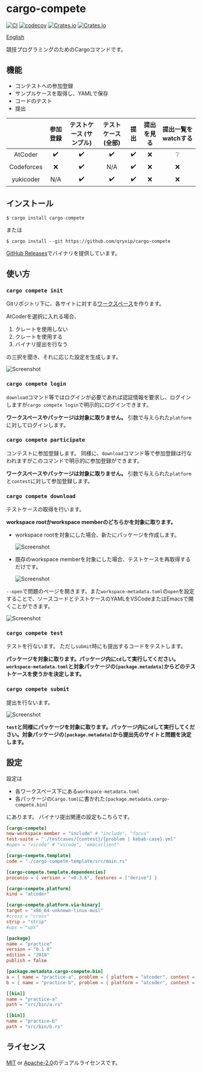 # cargo-compete

[![CI](https://github.com/qryxip/cargo-compete/workflows/CI/badge.svg)](https://github.com/qryxip/cargo-compete/actions?workflow=CI)
[![codecov](https://codecov.io/gh/qryxip/cargo-compete/branch/master/graph/badge.svg)](https://codecov.io/gh/qryxip/cargo-compete/branch/master)
[![Crates.io](https://img.shields.io/crates/v/cargo-compete.svg)](https://crates.io/crates/cargo-compete)
[![Crates.io](https://img.shields.io/crates/l/cargo-compete.svg)](https://crates.io/crates/cargo-compete)

[English](https://github.com/qryxip/cargo-compete/blob/master/README.md)

競技プログラミングのためのCargoコマンドです。

## 機能

- コンテストへの参加登録
- サンプルケースを取得し、YAMLで保存
- コードのテスト
- 提出

|            | 参加登録           | テストケース (サンプル) | テストケース (全部) | 提出               | 提出を見る      | 提出一覧をwatchする |
| :--------: | :----------------: | :---------------------: | :-----------------: | :----------------: | :-------------: | :-----------------: |
| AtCoder    | :heavy_check_mark: | :heavy_check_mark:      | :heavy_check_mark:  | :heavy_check_mark: | :x:             | :grey_question:     |
| Codeforces | :x:                | :heavy_check_mark:      | N/A                 | :heavy_check_mark: | :x:             | :x:                 |
| yukicoder  | N/A                | :heavy_check_mark:      | :heavy_check_mark:  | :heavy_check_mark: | :x:             | :x:                 |

## インストール

```console
$ cargo install cargo-compete
```

または

```console
$ cargo install --git https://github.com/qryxip/cargo-compete
```

[GitHub Releases](https://github.com/qryxip/cargo-compete/releases)でバイナリを提供しています。

## 使い方

### `cargo compete init`

Gitリポジトリ下に、各サイトに対する[ワークスペース](https://doc.rust-lang.org/book/ch14-03-cargo-workspaces.html)を作ります。

AtCoderを選択に入れる場合、

1. クレートを使用しない
2. クレートを使用する
3. バイナリ提出を行なう

の三択を聞き、それに応じた設定を生成します。

![Screenshot](https://user-images.githubusercontent.com/14125495/89116339-16daa200-d4ce-11ea-9c5d-0a67aa958ce3.png)

### `cargo compete login`

`download`コマンド等ではログインが必要であれば認証情報を要求し、ログインしますが`cargo compete login`で明示的にログインできます。

**ワークスペースやパッケージは対象に取りません。** 引数で与えられた`platform`に対してログインします。

### `cargo compete participate`

コンテストに参加登録します。 同様に、`download`コマンド等で参加登録は行なわれますがこのコマンドで明示的に参加登録ができます。

**ワークスペースやパッケージは対象に取りません。** 引数で与えられた`platform`と`contest`に対して参加登録します。

### `cargo compete download`

テストケースの取得を行います。

**workspace rootかworkspace memberのどちらかを対象に取ります。**

- workspace rootを対象にした場合、新たにパッケージを作成します。

    ![Screenshot](https://user-images.githubusercontent.com/14125495/89116540-2d81f880-d4d0-11ea-8d6d-14e077cbfa3d.png)

- 既存のworkspace memberを対象にした場合、テストケースを再取得するだけです。

    ![Screenshot](https://user-images.githubusercontent.com/14125495/89116606-04ae3300-d4d1-11ea-9306-0c3fed6a2797.png)

`--open`で問題のページを開きます。また`workspace-metadata.toml`の`open`を設定することで、ソースコードとテストケースのYAMLをVSCodeまたはEmacsで開くことができます。

![Screenshot](https://user-images.githubusercontent.com/14125495/89118593-b05f7f00-d4e1-11ea-9644-32c3560bda29.png)

### `cargo compete test`

テストを行ないます。 ただし`submit`時にも提出するコードをテストします。

**パッケージを対象に取ります。パッケージ内に`cd`して実行してください。`workspace-metadata.toml`と対象パッケージの`[package.metadata]`からどのテストケースを使うかを決定します。**

### `cargo compete submit`

提出を行ないます。

![Screenshot](https://user-images.githubusercontent.com/14125495/89117413-8786bc00-d4d8-11ea-92b3-ce71151c3d45.gif)

**`test`と同様にパッケージを対象に取ります。パッケージ内に`cd`して実行してください。対象パッケージの`[package.metadata]`から提出先のサイトと問題を決定します。**

## 設定

設定は

- 各ワークスペース下にある`workspace-metadata.toml`
- 各パッケージの`Cargo.toml`に書かれた`[package.metadata.cargo-compete.bin]`

にあります。 バイナリ提出関連の設定もこちらです。

```toml
[cargo-compete]
new-workspace-member = "include" # "include", "focus"
test-suite = "./testcases/{contest}/{problem | kebab-case}.yml"
#open = "vscode" # "vscode", "emacsclient"

[cargo-compete.template]
code = "./cargo-compete-template/src/main.rs"

[cargo-compete.template.dependencies]
proconio = { version = "=0.3.6", features = ["derive"] }

[cargo-compete.platform]
kind = "atcoder"

[cargo-compete.platform.via-binary]
target = "x86_64-unknown-linux-musl"
#cross = "cross"
strip = "strip"
#upx = "upx"
```

```toml
[package]
name = "practice"
version = "0.1.0"
edition = "2018"
publish = false

[package.metadata.cargo-compete.bin]
a = { name = "practice-a", problem = { platform = "atcoder", contest = "practice", index = "A" } }
b = { name = "practice-b", problem = { platform = "atcoder", contest = "practice", index = "B" } }

[[bin]]
name = "practice-a"
path = "src/bin/a.rs"

[[bin]]
name = "practice-b"
path = "src/bin/b.rs"
```

## ライセンス

[MIT](https://opensource.org/licenses/MIT) or [Apache-2.0](http://www.apache.org/licenses/LICENSE-2.0)のデュアルライセンスです。
